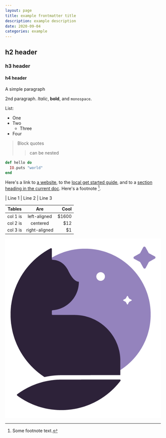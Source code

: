 ```yaml
---
layout: page
title: example frontmatter title
description: example description
date: 2020-09-04
categories: example
---
```


## h2 header

### h3 header

#### h4 header

A simple paragraph

2nd paragraph. *Italic*, **bold**, and `monospace`.

List:

- One
- Two
  - Three
- Four

> Block quotes
> 
>> can be nested

```elixir
def hello do
  IO.puts "world"
end
```

Here's a link to [a website](http://foo.bar), to the [local
get started guide](get-started), and to a [section heading in the current
doc](#h2-header). Here's a footnote [^1].

[^1]: Some footnote text.

| Line 1
| Line 2
| Line 3

| Tables   |      Are      |  Cool |
|----------|:-------------:|------:|
| col 1 is |  left-aligned | $1600 |
| col 2 is |    centered   |   $12 |
| col 3 is | right-aligned |    $1 |

![example image](/assets/img/brand/witchcraft-icon.png "An exemplary image")
